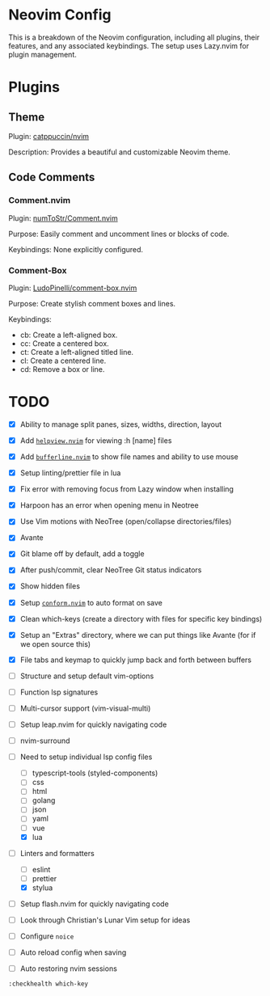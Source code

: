 # Neovim Config

This is a breakdown of the Neovim configuration, including all plugins,
their features, and any associated keybindings. The setup uses
Lazy.nvim for plugin management.

# Plugins

## Theme

Plugin: [catppuccin/nvim](https://github.com/catppuccin/nvim)

Description: Provides a beautiful and customizable Neovim theme.

## Code Comments

### Comment.nvim

Plugin: [numToStr/Comment.nvim](https://github.com/numToStr/Comment.nvim)

Purpose: Easily comment and uncomment lines or blocks of code.

Keybindings: None explicitly configured.

### Comment-Box

Plugin: [LudoPinelli/comment-box.nvim](https://github.com/LudoPinelli/comment-box.nvim)

Purpose: Create stylish comment boxes and lines.

Keybindings:

- <leader>cb: Create a left-aligned box.
- <leader>cc: Create a centered box.
- <leader>ct: Create a left-aligned titled line.
- <leader>cl: Create a centered line.
- <leader>cd: Remove a box or line.

# TODO

- [x] Ability to manage split panes, sizes, widths, direction, layout
- [x] Add [`helpview.nvim`](https://github.com/OXY2DEV/helpview.nvim) for viewing :h [name] files
- [x] Add [`bufferline.nvim`](https://github.com/akinsho/bufferline.nvim) to show file names and ability to use mouse
- [x] Setup linting/prettier file in lua
- [x] Fix error with removing focus from Lazy window when installing
- [x] Harpoon has an error when opening menu in Neotree
- [x] Use Vim motions with NeoTree (open/collapse directories/files)
- [x] Avante
- [x] Git blame off by default, add a toggle
- [x] After push/commit, clear NeoTree Git status indicators
- [x] Show hidden files
- [x] Setup [`conform.nvim`](https://github.com/stevearc/conform.nvim) to auto format on save
- [x] Clean which-keys (create a directory with files for specific key bindings)
- [x] Setup an "Extras" directory, where we can put things like Avante (for if we open source this)
- [x] File tabs and keymap to quickly jump back and forth between buffers

- [ ] Structure and setup default vim-options
- [ ] Function lsp signatures
- [ ] Multi-cursor support (vim-visual-multi)
- [ ] Setup leap.nvim for quickly navigating code
- [ ] nvim-surround
- [ ] Need to setup individual lsp config files
  - [ ] typescript-tools (styled-components)
  - [ ] css
  - [ ] html
  - [ ] golang
  - [ ] json
  - [ ] yaml
  - [ ] vue
  - [x] lua
- [ ] Linters and formatters

  - [ ] eslint
  - [ ] prettier
  - [x] stylua

- [ ] Setup flash.nvim for quickly navigating code
- [ ] Look through Christian's Lunar Vim setup for ideas
- [ ] Configure `noice`
- [ ] Auto reload config when saving
- [ ] Auto restoring nvim sessions

`:checkhealth which-key`
